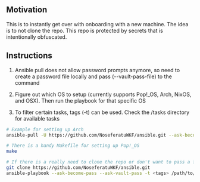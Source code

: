## Motivation

This is to instantly get over with onboarding with a new machine.
The idea is to not clone the repo. This repo is protected by secrets
that is intentionally obfuscated.

## Instructions

1. Ansible pull does not allow password prompts anymore, so need to create a password file
locally and pass (--vault-pass-file) to the command

2. Figure out which OS to setup (currently supports Pop!_OS, Arch, NixOS, and OSX). Then run
the playbook for that specific OS

3. To filter certain tasks, tags (-t) can be used. Check the /tasks directory for available tasks

```bash
# Example for setting up Arch
ansible-pull -U https://github.com/NoseferatuWKF/ansible.git --ask-become-pass --vault-pass-file /path/to/password-file -t 'arch, secrets, post' playbooks/arch.yml

# There is a handy Makefile for setting up Pop!_OS
make

# If there is a really need to clone the repo or don't want to pass a file for password
git clone https://github.com/NoseferatuWKF/ansible.git
ansible-playbook --ask-become-pass --ask-vault-pass -t <tags> /path/to/playbook.yml
```
